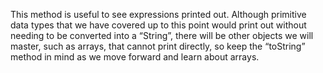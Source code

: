 This method is useful to see expressions printed out. Although primitive data types that we have covered up to this point would print out without needing to be converted into a “String”, there will be other objects we will master, such as arrays, that cannot print directly, so keep the “toString” method in mind as we move forward and learn about arrays.

